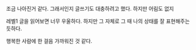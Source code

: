 
조금 나아진거 같다. 
그래서인지 글쓰기도 대충하려고 했다. 
하지만 어림도 없지

레벨1 글을 읽어보면 너무 우울하다. 
하지만 그 자체로 그 때 나의 상태를 잘 표현해주는듯하다.





행복한 사람에 한 걸음 가까워진 것 같다.
